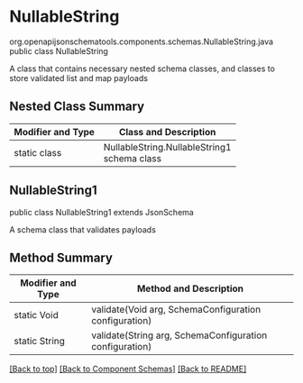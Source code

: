 # NullableString
org.openapijsonschematools.components.schemas.NullableString.java
public class NullableString

A class that contains necessary nested schema classes, and classes to store validated list and map payloads

## Nested Class Summary
| Modifier and Type | Class and Description |
| ----------------- | ---------------------- |
| static class | NullableString.NullableString1<br> schema class |

## NullableString1
public class NullableString1
extends JsonSchema

A schema class that validates payloads


## Method Summary
| Modifier and Type | Method and Description |
| ----------------- | ---------------------- |
| static Void | validate(Void arg, SchemaConfiguration configuration) |
| static String | validate(String arg, SchemaConfiguration configuration) |

[[Back to top]](#top) [[Back to Component Schemas]](../../../README.md#Component-Schemas) [[Back to README]](../../../README.md)
